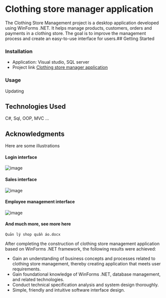 # Clothing store manager application
The Clothing Store Management project is a desktop application developed using WinForms .NET. It helps manage products, customers, orders and payments in a clothing store. The goal is to improve the management process and create an easy-to-use interface for users.## Getting Started
### Installation
- Application: Visual studio, SQL server
- Project link [Clothing store manager application](https://drive.google.com/file/d/1MEwaHSdVWVpuoP3rOVi1FemBvMRfFLQd/view?usp=sharing)
### Usage
Updating
## Technologies Used
C#, Sql, OOP, MVC ...
## Acknowledgments
Here are some illustrations
#### Login interface
![image](https://github.com/TruongAn3402/clothing-store-manager-application/assets/161707976/997c284b-3dde-4d57-b18c-8d82183b1b64)
#### Sales interface
![image](https://github.com/TruongAn3402/clothing-store-manager-application/assets/161707976/3c99eed0-186f-450d-b23c-12046516bf18)
#### Employee management interface
![image](https://github.com/TruongAn3402/clothing-store-manager-application/assets/161707976/f163d179-2967-47d9-9b06-c697a804ac37)
#### And much more, see more here 
`Quản lý shop quần áo.docx`

After completing the construction of clothing store management application based on WinForms .NET framework, the following results were achieved:

- Gain an understanding of business concepts and processes related to clothing store management, thereby creating application that meets user requirements.
- Gain foundational knowledge of WinForms .NET, database management, and related technologies.
- Conduct technical specification analysis and system design thoroughly.
- Simple, friendly and intuitive software interface design.

